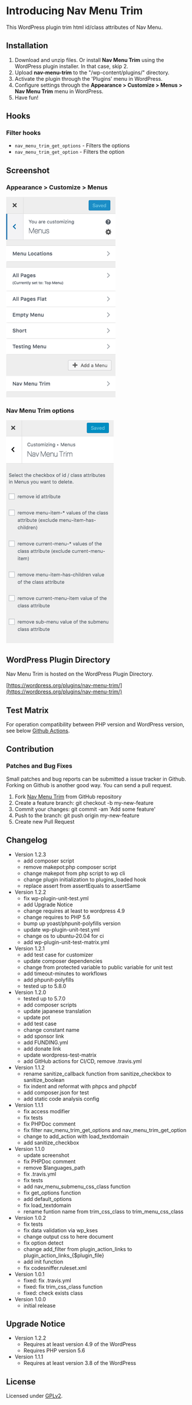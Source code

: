# Introducing Nav Menu Trim

This WordPress plugin trim html id/class attributes of Nav Menu.

## Installation

1. Download and unzip files. Or install **Nav Menu Trim** using the WordPress plugin installer. In that case, skip 2.
2. Upload **nav-menu-trim** to the "/wp-content/plugins/" directory.
3. Activate the plugin through the 'Plugins' menu in WordPress.
4. Configure settings through the **Appearance > Customize > Menus > Nav Menu Trim** menu in WordPress.
5. Have fun!

## Hooks

### Filter hooks

* `nav_menu_trim_get_options` - Filters the options
* `nav_menu_trim_get_option` - Filters the option

## Screenshot

### Appearance > Customize > Menus
<img src="screenshot-1.png">

### Nav Menu Trim options
<img src="screenshot-2.png">

## WordPress Plugin Directory

Nav Menu Trim is hosted on the WordPress Plugin Directory.

[https://wordpress.org/plugins/nav-menu-trim/](https://wordpress.org/plugins/nav-menu-trim/)

## Test Matrix

For operation compatibility between PHP version and WordPress version, see below [Github Actions](https://github.com/thingsym/nav-menu-trim/actions).

## Contribution

### Patches and Bug Fixes

Small patches and bug reports can be submitted a issue tracker in Github. Forking on Github is another good way. You can send a pull request.

1. Fork [Nav Menu Trim](https://github.com/thingsym/nav-menu-trim) from GitHub repository
2. Create a feature branch: git checkout -b my-new-feature
3. Commit your changes: git commit -am 'Add some feature'
4. Push to the branch: git push origin my-new-feature
5. Create new Pull Request

## Changelog

* Version 1.2.3
	* add composer script
	* remove makepot:php composer script
	* change makepot from php script to wp cli
	* change plugin initialization to plugins_loaded hook
	* replace assert from assertEquals to assertSame
* Version 1.2.2
	* fix wp-plugin-unit-test.yml
	* add Upgrade Notice
	* change requires at least to wordpress 4.9
	* change requires to PHP 5.6
	* bump up yoast/phpunit-polyfills version
	* update wp-plugin-unit-test.yml
	* change os to ubuntu-20.04 for ci
	* add wp-plugin-unit-test-matrix.yml
* Version 1.2.1
	* add test case for customizer
	* update composer dependencies
	* change from protected variable to public variable for unit test
	* add timeout-minutes to workflows
	* add phpunit-polyfills
	* tested up to 5.8.0
* Version 1.2.0
	* tested up to 5.7.0
	* add composer scripts
	* update japanese translation
	* update pot
	* add test case
	* change constant name
	* add sponsor link
	* add FUNDING.yml
	* add donate link
	* update wordpress-test-matrix
	* add GitHub actions for CI/CD, remove .travis.yml
* Version 1.1.2
	* rename sanitize_callback function from sanitize_checkbox to sanitize_boolean
	* fix indent and reformat with phpcs and phpcbf
	* add composer.json for test
	* add static code analysis config
* Version 1.1.1
	* fix access modifier
	* fix tests
	* fix PHPDoc comment
	* fix filter nav_menu_trim_get_options and nav_menu_trim_get_option
	* change to add_action with load_textdomain
	* add sanitize_checkbox
* Version 1.1.0
	* update screenshot
	* fix PHPDoc comment
	* remove $languages_path
	* fix .travis.yml
	* fix tests
	* add nav_menu_submenu_css_class function
	* fix get_options function
	* add default_options
	* fix load_textdomain
	* rename funtion name from trim_css_class to trim_menu_css_class
* Version 1.0.2
	* fix tests
	* fix data validation via wp_kses
	* change output css to here document
	* fix option detect
	* change add_filter from plugin_action_links to plugin_action_links_{$plugin_file}
	* add init function
	* fix codesniffer.ruleset.xml
* Version 1.0.1
	* fixed: fix .travis.yml
	* fixed: fix trim_css_class function
	* fixed: check exists class
* Version 1.0.0
	* initial release

## Upgrade Notice

* Version 1.2.2
	* Requires at least version 4.9 of the WordPress
	* Requires PHP version 5.6
* Version 1.1.1
	* Requires at least version 3.8 of the WordPress

## License

Licensed under [GPLv2](https://www.gnu.org/licenses/gpl-2.0.html).
